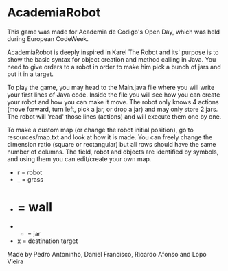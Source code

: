 # AcademiaRobot

This game was made for Academia de Codigo's Open Day, which was held during European CodeWeek.

AcademiaRobot is deeply inspired in Karel The Robot and its' purpose is to show the basic syntax for object creation and method calling in Java. You need to give orders to a robot in order to make him pick a bunch of jars and put it in a target.

To play the game, you may head to the Main.java file where you will write your first lines of Java code. Inside the file you will see how you can create your robot and how you can make it move. The robot only knows 4 actions (move forward, turn left, pick a jar, or drop a jar) and may only store 2 jars. The robot will 'read' those lines (actions) and will execute them one by one.

To make a custom map (or change the robot initial position), go to resources/map.txt and look at how it is made. You can freely change the dimension ratio (square or rectangular) but all rows should have the same number of columns. The field, robot and objects are identified by symbols, and using them you can edit/create your own map.

* r = robot
* _ = grass
* # = wall
* * = jar
* x = destination target




Made by Pedro Antoninho, Daniel Francisco, Ricardo Afonso and Lopo Vieira